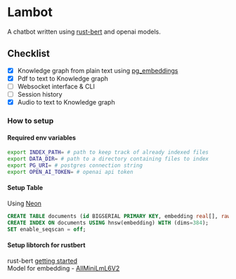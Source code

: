 # Lambot
A chatbot written using [rust-bert](https://github.com/guillaume-be/rust-bert) and openai models. 

## Checklist
- [x] Knowledge graph from plain text using [pg_embeddings](https://neon.tech/blog/pg-embedding-extension-for-vector-search)
- [x] Pdf to text to Knowledge graph
- [ ] Websocket interface & CLI
- [ ] Session history
- [x] Audio to text to Knowledge graph

### How to setup
#### Required env variables
```bash
export INDEX_PATH= # path to keep track of already indexed files
export DATA_DIR= # path to a directory containing files to index
export PG_URI= # postgres connection string
export OPEN_AI_TOKEN= # openai api token
```
#### Setup Table
Using [Neon](https://neon.tech/ai)

```sql
CREATE TABLE documents (id BIGSERIAL PRIMARY KEY, embedding real[], raw TEXT, doc_ref TEXT, segment bigint);
CREATE INDEX ON documents USING hnsw(embedding) WITH (dims=384);
SET enable_seqscan = off;
```

#### Setup libtorch for rustbert
rust-bert [getting started](https://github.com/guillaume-be/rust-bert#getting-started)\
Model for embedding - [AllMiniLmL6V2](https://huggingface.co/sentence-transformers/all-MiniLM-L6-v2)

